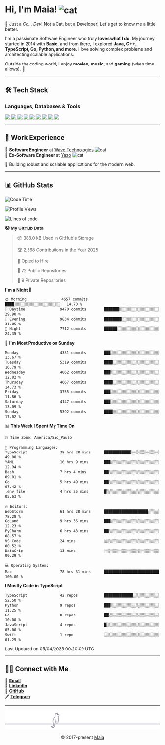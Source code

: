 <h1 align="left">Hi, I'm Maia! 
<img src="https://emojis.slackmojis.com/emojis/images/1643509834/36299/black-cat.gif?1643509834" width="50" height="60" align="center" alt="cat"/>
</h1>

🎩 Just a *Ca... Dev*! Not a Cat, but a Developer! Let's get to know me a little better.

I'm a passionate Software Engineer who truly **loves what I do**. My journey started in 2014 with **Basic**, and from there, I explored **Java, C++, TypeScript, Go, Python, and more**. I love solving complex problems and architecting scalable applications.

Outside the coding world, I enjoy **movies**, **music**, and **gaming** (when time allows). 🚀

---

## 🛠️ Tech Stack

### Languages, Databases & Tools
<p>
  <a href="https://www.typescriptlang.org">
    <img src="https://skillicons.dev/icons?i=ts" />
  </a>
  <a href="https://go.dev">
    <img src="https://skillicons.dev/icons?i=go" />
  </a>
  <a href="https://www.python.org">
    <img src="https://skillicons.dev/icons?i=python" />
  </a>
  <a href="https://gradle.org">
    <img src="https://skillicons.dev/icons?i=gradle" />
  </a>
  <a href="https://redis.io">
    <img src="https://skillicons.dev/icons?i=redis" />
  </a>
  <a href="https://www.mongodb.com">
    <img src="https://skillicons.dev/icons?i=mongodb" />
  </a>
  <a href="https://nodejs.org">
    <img src="https://skillicons.dev/icons?i=nodejs" />
  </a>
  <a href="https://www.javascript.com">
    <img src="https://skillicons.dev/icons?i=js" />
  </a>
  <a href="https://www.docker.com">
    <img src="https://skillicons.dev/icons?i=docker" />
  </a>
</p>

---

## 💼 Work Experience

🔹 **Software Engineer** at [Wave Technologies](https://www.linkedin.com/company/wave-technologies-oficial/)   <img src="https://media.giphy.com/media/WUlplcMpOCEmTGBtBW/giphy.gif" width="30" alt="cat"> <br>
🔹 **Ex-Software Engineer** at [Yazo](https://yazo.com.br/) <img src="https://media.giphy.com/media/WUlplcMpOCEmTGBtBW/giphy.gif" width="30" alt="cat"> <br>

🚀 Building robust and scalable applications for the modern web.

---

## 📊 GitHub Stats

<!--START_SECTION:waka-->
![Code Time](http://img.shields.io/badge/Code%20Time-5%2C726%20hrs%2031%20mins-blue)

![Profile Views](http://img.shields.io/badge/Profile%20Views-6-blue)

![Lines of code](https://img.shields.io/badge/From%20Hello%20World%20I%27ve%20Written-7.7%20million%20lines%20of%20code-blue)

**🐱 My GitHub Data** 

> 📦 388.0 kB Used in GitHub's Storage 
 > 
> 🏆 2,368 Contributions in the Year 2025
 > 
> 💼 Opted to Hire
 > 
> 📜 72 Public Repositories 
 > 
> 🔑 9 Private Repositories 
 > 
**I'm a Night 🦉** 

```text
🌞 Morning                4657 commits        ████░░░░░░░░░░░░░░░░░░░░░   14.70 % 
🌆 Daytime                9470 commits        ███████░░░░░░░░░░░░░░░░░░   29.90 % 
🌃 Evening                9834 commits        ████████░░░░░░░░░░░░░░░░░   31.05 % 
🌙 Night                  7712 commits        ██████░░░░░░░░░░░░░░░░░░░   24.35 % 
```
📅 **I'm Most Productive on Sunday** 

```text
Monday                   4331 commits        ███░░░░░░░░░░░░░░░░░░░░░░   13.67 % 
Tuesday                  5319 commits        ████░░░░░░░░░░░░░░░░░░░░░   16.79 % 
Wednesday                4062 commits        ███░░░░░░░░░░░░░░░░░░░░░░   12.82 % 
Thursday                 4667 commits        ████░░░░░░░░░░░░░░░░░░░░░   14.73 % 
Friday                   3755 commits        ███░░░░░░░░░░░░░░░░░░░░░░   11.86 % 
Saturday                 4147 commits        ███░░░░░░░░░░░░░░░░░░░░░░   13.09 % 
Sunday                   5392 commits        ████░░░░░░░░░░░░░░░░░░░░░   17.02 % 
```


📊 **This Week I Spent My Time On** 

```text
🕑︎ Time Zone: America/Sao_Paulo

💬 Programming Languages: 
TypeScript               38 hrs 28 mins      ████████████░░░░░░░░░░░░░   49.00 % 
YAML                     10 hrs 9 mins       ███░░░░░░░░░░░░░░░░░░░░░░   12.94 % 
Bash                     7 hrs 4 mins        ██░░░░░░░░░░░░░░░░░░░░░░░   09.01 % 
Go                       5 hrs 49 mins       ██░░░░░░░░░░░░░░░░░░░░░░░   07.42 % 
.env file                4 hrs 25 mins       █░░░░░░░░░░░░░░░░░░░░░░░░   05.63 % 

🔥 Editors: 
WebStorm                 61 hrs 28 mins      ████████████████████░░░░░   78.28 % 
GoLand                   9 hrs 36 mins       ███░░░░░░░░░░░░░░░░░░░░░░   12.23 % 
PyCharm                  6 hrs 43 mins       ██░░░░░░░░░░░░░░░░░░░░░░░   08.57 % 
VS Code                  24 mins             ░░░░░░░░░░░░░░░░░░░░░░░░░   00.52 % 
DataGrip                 13 mins             ░░░░░░░░░░░░░░░░░░░░░░░░░   00.29 % 

💻 Operating System: 
Mac                      78 hrs 31 mins      █████████████████████████   100.00 % 
```

**I Mostly Code in TypeScript** 

```text
TypeScript               42 repos            █████████████░░░░░░░░░░░░   52.50 % 
Python                   9 repos             ███░░░░░░░░░░░░░░░░░░░░░░   11.25 % 
Go                       8 repos             ██░░░░░░░░░░░░░░░░░░░░░░░   10.00 % 
JavaScript               4 repos             █░░░░░░░░░░░░░░░░░░░░░░░░   05.00 % 
Swift                    1 repo              ░░░░░░░░░░░░░░░░░░░░░░░░░   01.25 % 
```




 Last Updated on 05/04/2025 00:20:09 UTC
<!--END_SECTION:waka-->

---

## 👯‍👨 Connect with Me
📧 **[Email](mailto:gabrielmaialva33@gmail.com)**  
🔗 **[LinkedIn](https://www.linkedin.com/in/gabriel-maia-183984239)**  
🐙 **[GitHub](https://github.com/gabrielmaialva33)**  
🖊 **[Telegram](https://t.me/sr_mrootx)**

---

<p align="center"><img src="https://raw.githubusercontent.com/gabrielmaialva33/gabrielmaialva33/master/assets/gray0_ctp_on_line.svg?sanitize=true" /></p>
<p align="center">&copy; 2017-present <a href="https://github.com/gabrielmaialva33/" target="_blank">Maia</a></p>
